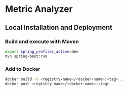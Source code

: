 # Metric Analyzer

## Local Installation and Deployment
### Build and execute with Maven

```bash
export spring_profiles_active=dev
mvn spring-boot:run
```

### Add to Docker 
```bash
docker build -t <registry-name>/<docker-name>:<tag> .
docker push <registry-name>/<docker-name>:<tag>
```